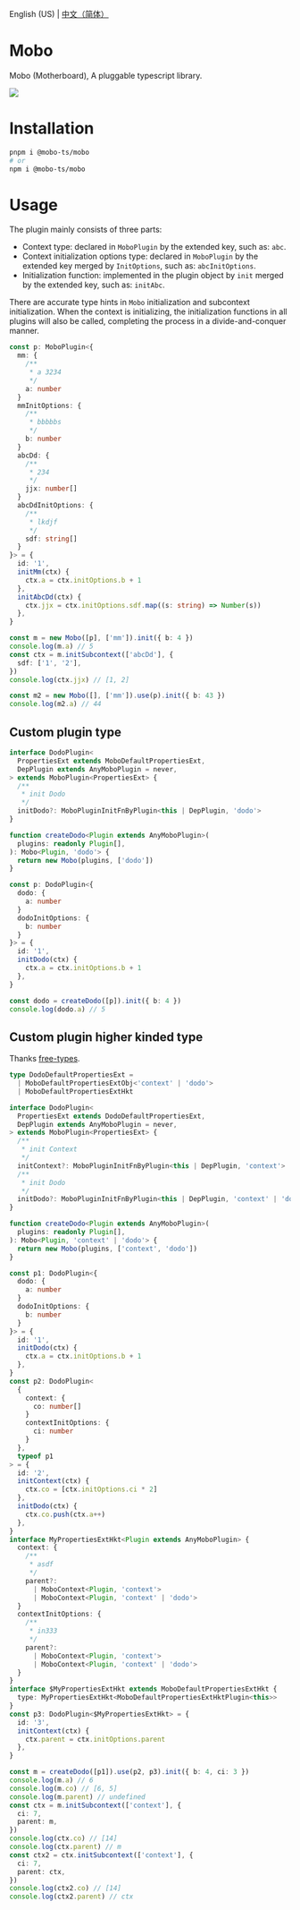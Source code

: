 English (US) | [中文（简体）](./readme-zh-cn.md)

# Mobo

Mobo (Motherboard), A pluggable typescript library.

[![](https://s1.locimg.com/2024/09/09/ee0ba0dac1974.png)](https://stackblitz.com/edit/vitejs-vite-hyb4ts?file=src%2Ftest-mobo.ts)

# Installation

```sh
pnpm i @mobo-ts/mobo
# or
npm i @mobo-ts/mobo
```

# Usage

The plugin mainly consists of three parts:

- Context type: declared in `MoboPlugin` by the extended key, such as: `abc`.
- Context initialization options type: declared in `MoboPlugin` by the extended key merged by `InitOptions`, such as: `abcInitOptions`.
- Initialization function: implemented in the plugin object by `init` merged by the extended key, such as: `initAbc`.

There are accurate type hints in `Mobo` initialization and subcontext initialization. When the context is initializing, the initialization functions in all plugins will also be called, completing the process in a divide-and-conquer manner.

```ts
const p: MoboPlugin<{
  mm: {
    /**
     * a 3234
     */
    a: number
  }
  mmInitOptions: {
    /**
     * bbbbbs
     */
    b: number
  }
  abcDd: {
    /**
     * 234
     */
    jjx: number[]
  }
  abcDdInitOptions: {
    /**
     * lkdjf
     */
    sdf: string[]
  }
}> = {
  id: '1',
  initMm(ctx) {
    ctx.a = ctx.initOptions.b + 1
  },
  initAbcDd(ctx) {
    ctx.jjx = ctx.initOptions.sdf.map((s: string) => Number(s))
  },
}

const m = new Mobo([p], ['mm']).init({ b: 4 })
console.log(m.a) // 5
const ctx = m.initSubcontext(['abcDd'], {
  sdf: ['1', '2'],
})
console.log(ctx.jjx) // [1, 2]

const m2 = new Mobo([], ['mm']).use(p).init({ b: 43 })
console.log(m2.a) // 44
```

## Custom plugin type

```ts
interface DodoPlugin<
  PropertiesExt extends MoboDefaultPropertiesExt,
  DepPlugin extends AnyMoboPlugin = never,
> extends MoboPlugin<PropertiesExt> {
  /**
   * init Dodo
   */
  initDodo?: MoboPluginInitFnByPlugin<this | DepPlugin, 'dodo'>
}

function createDodo<Plugin extends AnyMoboPlugin>(
  plugins: readonly Plugin[],
): Mobo<Plugin, 'dodo'> {
  return new Mobo(plugins, ['dodo'])
}

const p: DodoPlugin<{
  dodo: {
    a: number
  }
  dodoInitOptions: {
    b: number
  }
}> = {
  id: '1',
  initDodo(ctx) {
    ctx.a = ctx.initOptions.b + 1
  },
}

const dodo = createDodo([p]).init({ b: 4 })
console.log(dodo.a) // 5
```

## Custom plugin higher kinded type

Thanks [free-types](https://github.com/geoffreytools/free-types).

```ts
type DodoDefaultPropertiesExt =
  | MoboDefaultPropertiesExtObj<'context' | 'dodo'>
  | MoboDefaultPropertiesExtHkt

interface DodoPlugin<
  PropertiesExt extends DodoDefaultPropertiesExt,
  DepPlugin extends AnyMoboPlugin = never,
> extends MoboPlugin<PropertiesExt> {
  /**
   * init Context
   */
  initContext?: MoboPluginInitFnByPlugin<this | DepPlugin, 'context'>
  /**
   * init Dodo
   */
  initDodo?: MoboPluginInitFnByPlugin<this | DepPlugin, 'context' | 'dodo'>
}

function createDodo<Plugin extends AnyMoboPlugin>(
  plugins: readonly Plugin[],
): Mobo<Plugin, 'context' | 'dodo'> {
  return new Mobo(plugins, ['context', 'dodo'])
}

const p1: DodoPlugin<{
  dodo: {
    a: number
  }
  dodoInitOptions: {
    b: number
  }
}> = {
  id: '1',
  initDodo(ctx) {
    ctx.a = ctx.initOptions.b + 1
  },
}
const p2: DodoPlugin<
  {
    context: {
      co: number[]
    }
    contextInitOptions: {
      ci: number
    }
  },
  typeof p1
> = {
  id: '2',
  initContext(ctx) {
    ctx.co = [ctx.initOptions.ci * 2]
  },
  initDodo(ctx) {
    ctx.co.push(ctx.a++)
  },
}
interface MyPropertiesExtHkt<Plugin extends AnyMoboPlugin> {
  context: {
    /**
     * asdf
     */
    parent?:
      | MoboContext<Plugin, 'context'>
      | MoboContext<Plugin, 'context' | 'dodo'>
  }
  contextInitOptions: {
    /**
     * in333
     */
    parent?:
      | MoboContext<Plugin, 'context'>
      | MoboContext<Plugin, 'context' | 'dodo'>
  }
}
interface $MyPropertiesExtHkt extends MoboDefaultPropertiesExtHkt {
  type: MyPropertiesExtHkt<MoboDefaultPropertiesExtHktPlugin<this>>
}
const p3: DodoPlugin<$MyPropertiesExtHkt> = {
  id: '3',
  initContext(ctx) {
    ctx.parent = ctx.initOptions.parent
  },
}

const m = createDodo([p1]).use(p2, p3).init({ b: 4, ci: 3 })
console.log(m.a) // 6
console.log(m.co) // [6, 5]
console.log(m.parent) // undefined
const ctx = m.initSubcontext(['context'], {
  ci: 7,
  parent: m,
})
console.log(ctx.co) // [14]
console.log(ctx.parent) // m
const ctx2 = ctx.initSubcontext(['context'], {
  ci: 7,
  parent: ctx,
})
console.log(ctx2.co) // [14]
console.log(ctx2.parent) // ctx
```

